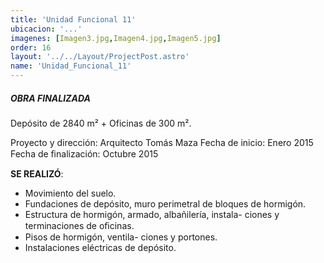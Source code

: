 ```yaml
---
title: 'Unidad Funcional 11'
ubicacion: '...'
imagenes: [Imagen3.jpg,Imagen4.jpg,Imagen5.jpg]
order: 16
layout: '../../Layout/ProjectPost.astro'
name: 'Unidad_Funcional_11'
---
```

##### **OBRA FINALIZADA**

Depósito de 2840 m² + Oficinas de 300 m².

Proyecto y dirección:  Arquitecto Tomás Maza
Fecha de inicio:  Enero 2015
Fecha de ﬁnalización:  Octubre 2015

**SE REALIZÓ**:
- Movimiento del suelo.
- Fundaciones de depósito,  muro perimetral de bloques  de hormigón.
- Estructura de hormigón,  armado, albañilería, instala-  ciones y terminaciones de  oﬁcinas.
- Pisos de hormigón, ventila-  ciones y portones.
- Instalaciones eléctricas de  depósito.
